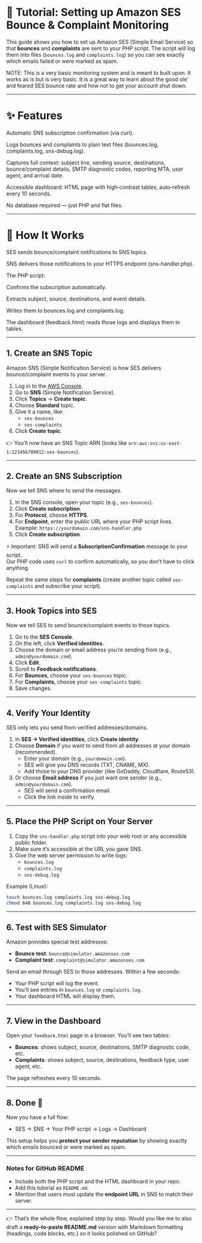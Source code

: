 

# 📖 Tutorial: Setting up Amazon SES Bounce & Complaint Monitoring

This guide shows you how to set up Amazon SES (Simple Email Service) so that **bounces** and **complaints** are sent to your PHP script. The script will log them into files (`bounces.log` and `complaints.log`) so you can see exactly which emails failed or were marked as spam.

NOTE: This is a very basic monitoring system and is meant to built upon. It works as is but is very basic. It is a great way to learn about the good ole' and feared SES bounce rate and how not to get your account shut down.

---

# ✨ Features
Automatic SNS subscription confirmation (via curl).

Logs bounces and complaints to plain text files (bounces.log, complaints.log, sns-debug.log).

Captures full context: subject line, sending source, destinations, bounce/complaint details, SMTP diagnostic codes, reporting MTA, user agent, and arrival date.

Accessible dashboard: HTML page with high‑contrast tables, auto‑refresh every 10 seconds.

No database required — just PHP and flat files.

---

# 🔄 How It Works
SES sends bounce/complaint notifications to SNS topics.

SNS delivers those notifications to your HTTPS endpoint (sns-handler.php).

The PHP script:

Confirms the subscription automatically.

Extracts subject, source, destinations, and event details.

Writes them to bounces.log and complaints.log.

The dashboard (feedback.html) reads those logs and displays them in tables.

---

## 1. Create an SNS Topic

Amazon SNS (Simple Notification Service) is how SES delivers bounce/complaint events to your server.

1. Log in to the [AWS Console](https://console.aws.amazon.com/).
2. Go to **SNS** (Simple Notification Service).
3. Click **Topics** → **Create topic**.
4. Choose **Standard** topic.
5. Give it a name, like:
   - `ses-bounces`
   - `ses-complaints`
6. Click **Create topic**.

👉 You’ll now have an SNS Topic ARN (looks like `arn:aws:sns:us-east-1:123456789012:ses-bounces`).

---

## 2. Create an SNS Subscription

Now we tell SNS where to send the messages.

1. In the SNS console, open your topic (e.g., `ses-bounces`).
2. Click **Create subscription**.
3. For **Protocol**, choose **HTTPS**.
4. For **Endpoint**, enter the public URL where your PHP script lives.  
   Example: `https://yourdomain.com/sns-handler.php`
5. Click **Create subscription**.

⚡ Important: SNS will send a **SubscriptionConfirmation** message to your script.  
Our PHP code uses `curl` to confirm automatically, so you don’t have to click anything.

Repeat the same steps for **complaints** (create another topic called `ses-complaints` and subscribe your script).

---

## 3. Hook Topics into SES

Now we tell SES to send bounce/complaint events to those topics.

1. Go to the **SES Console**.
2. On the left, click **Verified identities**.
3. Choose the domain or email address you’re sending from (e.g., `admin@yourdomain.com`).
4. Click **Edit**.
5. Scroll to **Feedback notifications**.
6. For **Bounces**, choose your `ses-bounces` topic.
7. For **Complaints**, choose your `ses-complaints` topic.
8. Save changes.

---

## 4. Verify Your Identity

SES only lets you send from verified addresses/domains.

1. In **SES → Verified identities**, click **Create identity**.
2. Choose **Domain** if you want to send from all addresses at your domain (recommended).
   - Enter your domain (e.g., `yourdomain.com`).
   - SES will give you DNS records (TXT, CNAME, MX).
   - Add those to your DNS provider (like GoDaddy, Cloudflare, Route53).
3. Or choose **Email address** if you just want one sender (e.g., `admin@yourdomain.com`).
   - SES will send a confirmation email.
   - Click the link inside to verify.

---

## 5. Place the PHP Script on Your Server

1. Copy the `sns-handler.php` script into your web root or any accessible public folder.
2. Make sure it’s accessible at the URL you gave SNS.
3. Give the web server permission to write logs:
   - `bounces.log`
   - `complaints.log`
   - `sns-debug.log`

Example (Linux):

```bash
touch bounces.log complaints.log sns-debug.log
chmod 640 bounces.log complaints.log sns-debug.log
```

---

## 6. Test with SES Simulator

Amazon provides special test addresses:

- **Bounce test**: `bounce@simulator.amazonses.com`
- **Complaint test**: `complaint@simulator.amazonses.com`

Send an email through SES to those addresses. Within a few seconds:

- Your PHP script will log the event.
- You’ll see entries in `bounces.log` or `complaints.log`.
- Your dashboard HTML will display them.

---

## 7. View in the Dashboard

Open your `feedback.html` page in a browser. You’ll see two tables:

- **Bounces**: shows subject, source, destinations, SMTP diagnostic code, etc.
- **Complaints**: shows subject, source, destinations, feedback type, user agent, etc.

The page refreshes every 10 seconds.

---

## 8. Done 🎉

Now you have a full flow:

- SES → SNS → Your PHP script → Logs → Dashboard

This setup helps you **protect your sender reputation** by showing exactly which emails bounced or were marked as spam.

---

### Notes for GitHub README

- Include both the PHP script and the HTML dashboard in your repo.
- Add this tutorial as `README.md`.
- Mention that users must update the **endpoint URL** in SNS to match their server.

---

👉 That’s the whole flow, explained step by step. Would you like me to also draft a **ready‑to‑paste README.md** version with Markdown formatting (headings, code blocks, etc.) so it looks polished on GitHub?
